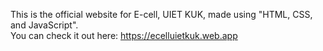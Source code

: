 

<p>
  This is the official website for E-cell, UIET KUK, made using "HTML, CSS, and JavaScript".
  <br>
  You can check it out here: <a href="https://ecelluietkuk.web.app/">https://ecelluietkuk.web.app</a>
    </p>

